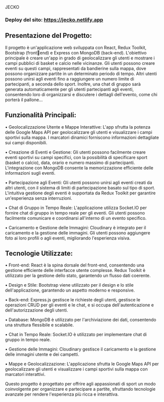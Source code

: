 JECKO

### Deploy del sito: https://jecko.netlify.app

## Presentazione del Progetto:
Il progetto è un'applicazione web sviluppata con React, Redux Toolkit, Bootstrap (frontend) e Express con MongoDB (back-end). L'obiettivo principale è creare un'app in grado 
di geolocalizzare gli utenti e mostrare i campi pubblici di basket e calcio nelle vicinanze. 
Gli utenti possono creare eventi su questi campi, rappresentati da bandierine sulla 
mappa, dove possono organizzare partite in un determinato periodo di tempo. Altri 
utenti possono unirsi agli eventi fino a raggiungere un numero limite di partecipanti, a 
seconda dello sport. Inoltre, una chat di gruppo sarà generata automaticamente per gli 
utenti partecipanti agli eventi, consentendo loro di organizzarsi e discutere i dettagli 
dell'evento, come chi porterà il pallone...
## Funzionalità Principali:
• Geolocalizzazione Utente e Mappe Interattive: L'app sfrutta la potenza delle 
Google Maps API per geolocalizzare gli utenti e visualizzare i campi sportivi sulla 
mappa. I marcatori dinamici forniscono informazioni dettagliate sui campi 
disponibili.

• Creazione di Eventi e Gestione: Gli utenti possono facilmente creare eventi 
sportivi su campi specifici, con la possibilità di specificare sport (basket o calcio), 
data, orario e numero massimo di partecipanti. L'integrazione con MongoDB 
consente la memorizzazione efficiente delle informazioni sugli eventi.

• Partecipazione agli Eventi: Gli utenti possono unirsi agli eventi creati da altri 
utenti, con il sistema di limiti di partecipazione basato sul tipo di sport. 
L'intuitiva gestione degli eventi è supportata da Redux Toolkit per garantire 
un'esperienza senza interruzioni.

• Chat di Gruppo in Tempo Reale: L'applicazione utilizza Socket.IO per fornire 
chat di gruppo in tempo reale per gli eventi. Gli utenti possono facilmente 
comunicare e coordinarsi all'interno di un evento specifico.

• Caricamento e Gestione delle Immagini: Cloudinary è integrato per il 
caricamento e la gestione delle immagini. Gli utenti possono aggiungere foto ai 
loro profili o agli eventi, migliorando l'esperienza visiva.

## Tecnologie Utilizzate:
• Front-end: React è la spina dorsale del front-end, consentendo una gestione 
efficiente delle interfacce utente complesse. Redux Toolkit è utilizzato per la 
gestione dello stato, garantendo un flusso dati coerente.

• Design e Stile: Bootstrap viene utilizzato per il design e lo stile dell'applicazione, 
garantendo un aspetto moderno e responsive.

• Back-end: Express.js gestisce le richieste degli utenti, gestisce le operazioni 
CRUD per gli eventi e le chat, e si occupa dell'autenticazione e dell'autorizzazione 
degli utenti.

• Database: MongoDB è utilizzato per l'archiviazione dei dati, consentendo una 
struttura flessibile e scalabile.

• Chat in Tempo Reale: Socket.IO è utilizzato per implementare chat di gruppo in 
tempo reale.

• Gestione delle Immagini: Cloudinary gestisce il caricamento e la gestione delle 
immagini utente e dei campetti.

• Mappe e Geolocalizzazione: L'applicazione sfrutta le Google Maps API per 
geolocalizzare gli utenti e visualizzare i campi sportivi sulla mappa con marcatori 
interattivi.

Questo progetto è progettato per offrire agli appassionati di sport un modo coinvolgente 
per organizzare e partecipare a partite, sfruttando tecnologie avanzate per rendere 
l'esperienza più ricca e interattiva.
